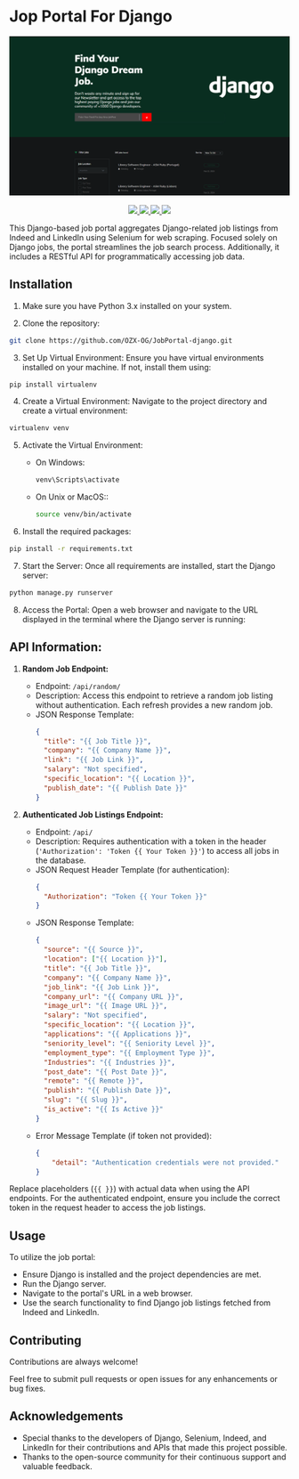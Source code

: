 # Jop Portal For Django
<p align="center">
    <img src="img/logo1.png">
</p>
<p align="center">
    <a href="#Git" alt="Git">
        <img src="https://img.shields.io/badge/git-%23F05033.svg?style=for-the-badge&logo=git&logoColor=white" />
    </a>
    <a href="https://github/OZX-OG" alt="Github">
        <img src="https://img.shields.io/badge/github-%23121011.svg?style=for-the-badge&logo=github&logoColor=white"/>
    </a>
    <a href="https://www.djangoproject.com/" alt="Django">
        <img src="https://img.shields.io/badge/-Django-092E20.svg?style=for-the-badge&logo=django"/>
    </a>
    <a href="https://python.org/" alt="Python">
        <img src="https://img.shields.io/badge/-Python3-F7D756.svg?style=for-the-badge&logo=python"/>
    </a>
</p>

This Django-based job portal aggregates Django-related job listings from Indeed and LinkedIn using Selenium for web scraping. Focused solely on Django jobs, the portal streamlines the job search process. Additionally, it includes a RESTful API for programmatically accessing job data.


## Installation

1. Make sure you have Python 3.x installed on your system.

2. Clone the repository:
```bash
git clone https://github.com/OZX-OG/JobPortal-django.git
```
3. Set Up Virtual Environment:
Ensure you have virtual environments installed on your machine. If not, install them using:
```bash
pip install virtualenv
```

4. Create a Virtual Environment:
Navigate to the project directory and create a virtual environment:
```bash
virtualenv venv
```

5. Activate the Virtual Environment:

   - On Windows:
      ```bash
      venv\Scripts\activate
      ```
      
   - On Unix or MacOS::
      ```bash
      source venv/bin/activate
      ```

6. Install the required packages:

```bash
pip install -r requirements.txt
```

7. Start the Server:
Once all requirements are installed, start the Django server:
```bash
python manage.py runserver
```

8. Access the Portal:
Open a web browser and navigate to the URL displayed in the terminal where the Django server is running:
## API Information:

1. **Random Job Endpoint:**
   - Endpoint: `/api/random/`
   - Description: Access this endpoint to retrieve a random job listing without authentication. Each refresh provides a new random job.
   - JSON Response Template:
     ```json
     {
       "title": "{{ Job Title }}",
       "company": "{{ Company Name }}",
       "link": "{{ Job Link }}",
       "salary": "Not specified",
       "specific_location": "{{ Location }}",
       "publish_date": "{{ Publish Date }}"
     }
     ```

2. **Authenticated Job Listings Endpoint:**
   - Endpoint: `/api/`
   - Description: Requires authentication with a token in the header (`'Authorization': 'Token {{ Your Token }}'`) to access all jobs in the database.
   - JSON Request Header Template (for authentication):
     ```json
     {
       "Authorization": "Token {{ Your Token }}"
     }
     ```
   - JSON Response Template:
     ```json
     {
       "source": "{{ Source }}",
       "location": ["{{ Location }}"],
       "title": "{{ Job Title }}",
       "company": "{{ Company Name }}",
       "job_link": "{{ Job Link }}",
       "company_url": "{{ Company URL }}",
       "image_url": "{{ Image URL }}",
       "salary": "Not specified",
       "specific_location": "{{ Location }}",
       "applications": "{{ Applications }}",
       "seniority_level": "{{ Seniority Level }}",
       "employment_type": "{{ Employment Type }}",
       "Industries": "{{ Industries }}",
       "post_date": "{{ Post Date }}",
       "remote": "{{ Remote }}",
       "publish": "{{ Publish Date }}",
       "slug": "{{ Slug }}",
       "is_active": "{{ Is Active }}"
     }
     ```
   - Error Message Template (if token not provided):
     ```json
     {
         "detail": "Authentication credentials were not provided."
     }
     ```

Replace placeholders (`{{ }}`) with actual data when using the API endpoints. For the authenticated endpoint, ensure you include the correct token in the request header to access the job listings.



## Usage

To utilize the job portal:

- Ensure Django is installed and the project dependencies are met.
- Run the Django server.
- Navigate to the portal's URL in a web browser.
- Use the search functionality to find Django job listings fetched from Indeed and LinkedIn.
## Contributing

Contributions are always welcome!

Feel free to submit pull requests or open issues for any enhancements or bug fixes.


## Acknowledgements

- Special thanks to the developers of Django, Selenium, Indeed, and LinkedIn for their contributions and APIs that made this project possible.
- Thanks to the open-source community for their continuous support and valuable feedback.
